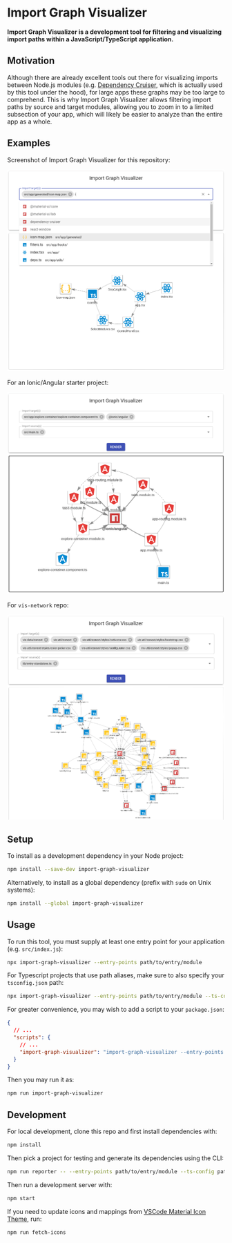 # Import Graph Visualizer

**Import Graph Visualizer is a development tool for filtering and visualizing import paths within a JavaScript/TypeScript application.**

## Motivation

Although there are already excellent tools out there for visualizing imports between Node.js modules (e.g. [Dependency Cruiser](https://github.com/sverweij/dependency-cruiser), which is actually used by this tool under the hood), for large apps these graphs may be too large to comprehend.
This is why Import Graph Visualizer allows filtering import paths by source and target modules, allowing you to zoom in to a limited subsection of your app, which will likely be easier to analyze than the entire app as a whole.

## Examples

Screenshot of Import Graph Visualizer for this repository:

![self example](./docs/images/self-example.png)

For an Ionic/Angular starter project:

![Ionic/Angular example](./docs/images/ionic-angular-example.png)

For `vis-network` repo:

![vis-network example](./docs/images/vis-network-example.png)

## Setup

To install as a development dependency in your Node project:

```sh
npm install --save-dev import-graph-visualizer
```

Alternatively, to install as a global dependency (prefix with `sudo` on Unix systems):

```sh
npm install --global import-graph-visualizer
```

## Usage

To run this tool, you must supply at least one entry point for your application (e.g. `src/index.js`):

```sh
npx import-graph-visualizer --entry-points path/to/entry/module
```

For Typescript projects that use path aliases, make sure to also specify your `tsconfig.json` path:

```sh
npx import-graph-visualizer --entry-points path/to/entry/module --ts-config path/to/tsconfig
```

For greater convenience, you may wish to add a script to your `package.json`:

```json
{
  // ...
  "scripts": {
    // ...
    "import-graph-visualizer": "import-graph-visualizer --entry-points path/to/entry/module ..."
  }
}
```

Then you may run it as:

```sh
npm run import-graph-visualizer
```

## Development

For local development, clone this repo and first install dependencies with:

```sh
npm install
```

Then pick a project for testing and generate its dependencies using the CLI:

```sh
npm run reporter -- --entry-points path/to/entry/module --ts-config path/to/tsconfig/file
```

Then run a development server with:

```sh
npm start
```

If you need to update icons and mappings from [VSCode Material Icon Theme](https://github.com/PKief/vscode-material-icon-theme), run:

```sh
npm run fetch-icons
```
